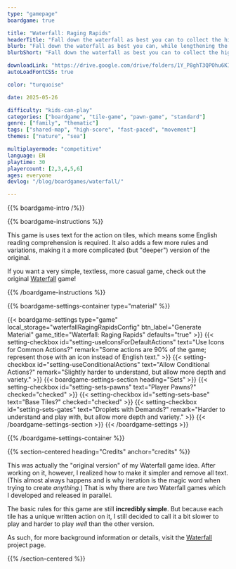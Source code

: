 ```yaml
---
type: "gamepage"
boardgame: true

title: "Waterfall: Raging Rapids"
headerTitle: "Fall down the waterfall as best you can to collect the highest-scoring gemstones along the way."
blurb: "Fall down the waterfall as best you can, while lengthening the waterfall as you play, to collect the highest-scoring gemstones along the way."
blurbShort: "Fall down the waterfall as best you can to collect the highest-scoring gemstones along the way."

downloadLink: "https://drive.google.com/drive/folders/1Y_P8ghT3QPOhu6K13W8Va72Y7qGIwfgx"
autoLoadFontCSS: true

color: "turquoise"

date: 2025-05-26

difficulty: "kids-can-play"
categories: ["boardgame", "tile-game", "pawn-game", "standard"]
genre: ["family", "thematic"]
tags: ["shared-map", "high-score", "fast-paced", "movement"]
themes: ["nature", "sea"]

multiplayermode: "competitive"
language: EN
playtime: 30
playercount: [2,3,4,5,6]
ages: everyone
devlog: "/blog/boardgames/waterfall/"

---
```


{{% boardgame-intro /%}}

{{% boardgame-instructions %}}

This game is uses text for the action on tiles, which means some English reading comprehension is required. It also adds a few more rules and variations, making it a more complicated (but "deeper") version of the original.

If you want a very simple, textless, more casual game, check out the original [Waterfall](/waterfall/) game!  

{{% /boardgame-instructions %}}

{{% boardgame-settings-container type="material" %}}

{{< boardgame-settings type="game" local_storage="waterfallRagingRapidsConfig" btn_label="Generate Material" game_title="Waterfall: Raging Rapids" defaults="true" >}}
  {{< setting-checkbox id="setting-useIconsForDefaultActions" text="Use Icons for Common Actions?" remark="Some actions are 90% of the game; represent those with an icon instead of English text." >}}
  {{< setting-checkbox id="setting-useConditionalActions" text="Allow Conditional Actions?" remark="Slightly harder to understand, but allow more depth and variety." >}}
  {{< boardgame-settings-section heading="Sets" >}}
    {{< setting-checkbox id="setting-sets-pawns" text="Player Pawns?" checked="checked" >}}
    {{< setting-checkbox id="setting-sets-base" text="Base Tiles?" checked="checked" >}}
    {{< setting-checkbox id="setting-sets-gates" text="Droplets with Demands?" remark="Harder to understand and play with, but allow more depth and variety." >}}
  {{< /boardgame-settings-section >}}
{{< /boardgame-settings >}}

{{% /boardgame-settings-container %}}

{{% section-centered heading="Credits" anchor="credits" %}}

This was actually the "original version" of my Waterfall game idea. After working on it, however, I realized how to make it simpler and remove all text. (This almost always happens and is why iteration is the magic word when trying to create _anything_.) That is why there are _two_ Waterfall games which I developed and released in parallel.

The basic rules for this game are still **incredibly simple**. But because each tile has a unique written action on it, I still decided to call it a bit slower to play and harder to play _well_ than the other version.

As such, for more background information or details, visit the [Waterfall](/waterfall/) project page.

{{% /section-centered %}}